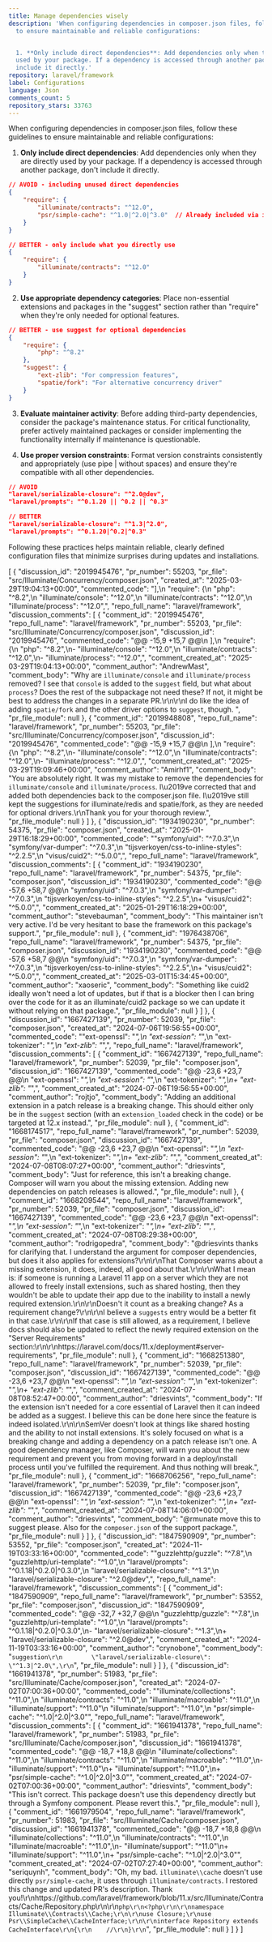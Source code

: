 ```yaml
---
title: Manage dependencies wisely
description: 'When configuring dependencies in composer.json files, follow these guidelines
  to ensure maintainable and reliable configurations:


  1. **Only include direct dependencies**: Add dependencies only when they are directly
  used by your package. If a dependency is accessed through another package, don''t
  include it directly.'
repository: laravel/framework
label: Configurations
language: Json
comments_count: 5
repository_stars: 33763
---
```


When configuring dependencies in composer.json files, follow these guidelines to ensure maintainable and reliable configurations:

1. **Only include direct dependencies**: Add dependencies only when they are directly used by your package. If a dependency is accessed through another package, don't include it directly.

```json
// AVOID - including unused direct dependencies
{
    "require": {
        "illuminate/contracts": "^12.0",
        "psr/simple-cache": "^1.0|^2.0|^3.0"  // Already included via illuminate/contracts
    }
}

// BETTER - only include what you directly use
{
    "require": {
        "illuminate/contracts": "^12.0"
    }
}
```

2. **Use appropriate dependency categories**: Place non-essential extensions and packages in the "suggest" section rather than "require" when they're only needed for optional features.

```json
// BETTER - use suggest for optional dependencies
{
    "require": {
        "php": "^8.2"
    },
    "suggest": {
        "ext-zlib": "For compression features",
        "spatie/fork": "For alternative concurrency driver"
    }
}
```

3. **Evaluate maintainer activity**: Before adding third-party dependencies, consider the package's maintenance status. For critical functionality, prefer actively maintained packages or consider implementing the functionality internally if maintenance is questionable.

4. **Use proper version constraints**: Format version constraints consistently and appropriately (use pipe | without spaces) and ensure they're compatible with all other dependencies.

```json
// AVOID
"laravel/serializable-closure": "^2.0@dev",
"laravel/prompts": "^0.1.20 || ^0.2 || ^0.3"

// BETTER
"laravel/serializable-closure": "^1.3|^2.0",
"laravel/prompts": "^0.1.20|^0.2|^0.3"
```

Following these practices helps maintain reliable, clearly defined configuration files that minimize surprises during updates and installations.


[
  {
    "discussion_id": "2019945476",
    "pr_number": 55203,
    "pr_file": "src/Illuminate/Concurrency/composer.json",
    "created_at": "2025-03-29T19:04:13+00:00",
    "commented_code": "],\n    \"require\": {\n        \"php\": \"^8.2\",\n        \"illuminate/console\": \"^12.0\",\n        \"illuminate/contracts\": \"^12.0\",\n        \"illuminate/process\": \"^12.0\",",
    "repo_full_name": "laravel/framework",
    "discussion_comments": [
      {
        "comment_id": "2019945476",
        "repo_full_name": "laravel/framework",
        "pr_number": 55203,
        "pr_file": "src/Illuminate/Concurrency/composer.json",
        "discussion_id": "2019945476",
        "commented_code": "@@ -15,9 +15,7 @@\n     ],\n     \"require\": {\n         \"php\": \"^8.2\",\n-        \"illuminate/console\": \"^12.0\",\n         \"illuminate/contracts\": \"^12.0\",\n-        \"illuminate/process\": \"^12.0\",",
        "comment_created_at": "2025-03-29T19:04:13+00:00",
        "comment_author": "AndrewMast",
        "comment_body": "Why are `illuminate/console` and `illuminate/process` removed? I see that `console` is added to the `suggest` field, but what about `process`? Does the rest of the subpackage not need these? If not, it might be best to address the changes in a separate PR.\r\n\r\nI do like the idea of adding `spatie/fork` and the other driver options to `suggest`, though. ",
        "pr_file_module": null
      },
      {
        "comment_id": "2019948808",
        "repo_full_name": "laravel/framework",
        "pr_number": 55203,
        "pr_file": "src/Illuminate/Concurrency/composer.json",
        "discussion_id": "2019945476",
        "commented_code": "@@ -15,9 +15,7 @@\n     ],\n     \"require\": {\n         \"php\": \"^8.2\",\n-        \"illuminate/console\": \"^12.0\",\n         \"illuminate/contracts\": \"^12.0\",\n-        \"illuminate/process\": \"^12.0\",",
        "comment_created_at": "2025-03-29T19:09:46+00:00",
        "comment_author": "Amirhf1",
        "comment_body": "You are absolutely right. It was my mistake to remove the dependencies for `illuminate/console` and `illuminate/process`. I\u2019ve corrected that and added both dependencies back to the composer.json file. I\u2019ve still kept the suggestions for illuminate/redis and spatie/fork, as they are needed for optional drivers.\r\nThank you for your thorough review.",
        "pr_file_module": null
      }
    ]
  },
  {
    "discussion_id": "1934190230",
    "pr_number": 54375,
    "pr_file": "composer.json",
    "created_at": "2025-01-29T16:18:29+00:00",
    "commented_code": "\"symfony/uid\": \"^7.0.3\",\n        \"symfony/var-dumper\": \"^7.0.3\",\n        \"tijsverkoyen/css-to-inline-styles\": \"^2.2.5\",\n        \"visus/cuid2\": \"^5.0.0\",",
    "repo_full_name": "laravel/framework",
    "discussion_comments": [
      {
        "comment_id": "1934190230",
        "repo_full_name": "laravel/framework",
        "pr_number": 54375,
        "pr_file": "composer.json",
        "discussion_id": "1934190230",
        "commented_code": "@@ -57,6 +58,7 @@\n         \"symfony/uid\": \"^7.0.3\",\n         \"symfony/var-dumper\": \"^7.0.3\",\n         \"tijsverkoyen/css-to-inline-styles\": \"^2.2.5\",\n+        \"visus/cuid2\": \"^5.0.0\",",
        "comment_created_at": "2025-01-29T16:18:29+00:00",
        "comment_author": "stevebauman",
        "comment_body": "This maintainer isn't very active. I'd be very hesitant to base the framework on this package's support.",
        "pr_file_module": null
      },
      {
        "comment_id": "1976438706",
        "repo_full_name": "laravel/framework",
        "pr_number": 54375,
        "pr_file": "composer.json",
        "discussion_id": "1934190230",
        "commented_code": "@@ -57,6 +58,7 @@\n         \"symfony/uid\": \"^7.0.3\",\n         \"symfony/var-dumper\": \"^7.0.3\",\n         \"tijsverkoyen/css-to-inline-styles\": \"^2.2.5\",\n+        \"visus/cuid2\": \"^5.0.0\",",
        "comment_created_at": "2025-03-01T15:34:45+00:00",
        "comment_author": "xaoseric",
        "comment_body": "Something like cuid2 ideally won't need a lot of updates, but if that is a blocker then I can bring over the code for it as an illuminate/cuid2 package so we can update it without relying on that package.",
        "pr_file_module": null
      }
    ]
  },
  {
    "discussion_id": "1667427139",
    "pr_number": 52039,
    "pr_file": "composer.json",
    "created_at": "2024-07-06T19:56:55+00:00",
    "commented_code": "\"ext-openssl\": \"*\",\n        \"ext-session\": \"*\",\n        \"ext-tokenizer\": \"*\",\n        \"ext-zlib\": \"*\",",
    "repo_full_name": "laravel/framework",
    "discussion_comments": [
      {
        "comment_id": "1667427139",
        "repo_full_name": "laravel/framework",
        "pr_number": 52039,
        "pr_file": "composer.json",
        "discussion_id": "1667427139",
        "commented_code": "@@ -23,6 +23,7 @@\n         \"ext-openssl\": \"*\",\n         \"ext-session\": \"*\",\n         \"ext-tokenizer\": \"*\",\n+        \"ext-zlib\": \"*\",",
        "comment_created_at": "2024-07-06T19:56:55+00:00",
        "comment_author": "rojtjo",
        "comment_body": "Adding an additional extension in a patch release is a breaking change. This should either only be in the `suggest` section (with an `extension_loaded` check in the code) or be targeted at 12.x instead.",
        "pr_file_module": null
      },
      {
        "comment_id": "1668174517",
        "repo_full_name": "laravel/framework",
        "pr_number": 52039,
        "pr_file": "composer.json",
        "discussion_id": "1667427139",
        "commented_code": "@@ -23,6 +23,7 @@\n         \"ext-openssl\": \"*\",\n         \"ext-session\": \"*\",\n         \"ext-tokenizer\": \"*\",\n+        \"ext-zlib\": \"*\",",
        "comment_created_at": "2024-07-08T08:07:27+00:00",
        "comment_author": "driesvints",
        "comment_body": "Just for reference, this isn't a breaking change. Composer will warn you about the missing extension. Adding new dependencies on patch releases is allowed.",
        "pr_file_module": null
      },
      {
        "comment_id": "1668209544",
        "repo_full_name": "laravel/framework",
        "pr_number": 52039,
        "pr_file": "composer.json",
        "discussion_id": "1667427139",
        "commented_code": "@@ -23,6 +23,7 @@\n         \"ext-openssl\": \"*\",\n         \"ext-session\": \"*\",\n         \"ext-tokenizer\": \"*\",\n+        \"ext-zlib\": \"*\",",
        "comment_created_at": "2024-07-08T08:29:38+00:00",
        "comment_author": "rodrigopedra",
        "comment_body": "@driesvints thanks for clarifying that. I understand the argument for composer dependencies, but does it also applies for extensions?\r\n\r\nThat Composer warns about a missing extension, it does, indeed, all good about that.\r\n\r\nWhat I mean is: if someone is running a Laravel 11 app on a server which they are not allowed to freely install extensions, such as shared hosting, then they wouldn't be able to update their app due to the inability to install a newly required extension.\r\n\r\nDoesn't it count as a breaking change? As a requirement change?\r\n\r\nI believe a `suggests` entry would be a better fit in that case.\r\n\r\nIf that case is still allowed, as a requirement, I believe docs should also be updated to reflect the newly required extension on the \"Server Requirements\" section:\r\n\r\nhttps://laravel.com/docs/11.x/deployment#server-requirements",
        "pr_file_module": null
      },
      {
        "comment_id": "1668251380",
        "repo_full_name": "laravel/framework",
        "pr_number": 52039,
        "pr_file": "composer.json",
        "discussion_id": "1667427139",
        "commented_code": "@@ -23,6 +23,7 @@\n         \"ext-openssl\": \"*\",\n         \"ext-session\": \"*\",\n         \"ext-tokenizer\": \"*\",\n+        \"ext-zlib\": \"*\",",
        "comment_created_at": "2024-07-08T08:52:47+00:00",
        "comment_author": "driesvints",
        "comment_body": "If the extension isn't needed for a core essential of Laravel then it can indeed be added as a suggest. I believe this can be done here since the feature is indeed isolated.\r\n\r\nSemVer doesn't look at things like shared hosting and the ability to not install extensions. It's solely focused on what is a breaking change and adding a dependency on a patch release isn't one. A good dependency manager, like Composer, will warn you about the new requirement and prevent you from moving forward in a deploy/install process until you've fulfilled the requirement. And thus nothing will break.",
        "pr_file_module": null
      },
      {
        "comment_id": "1668706256",
        "repo_full_name": "laravel/framework",
        "pr_number": 52039,
        "pr_file": "composer.json",
        "discussion_id": "1667427139",
        "commented_code": "@@ -23,6 +23,7 @@\n         \"ext-openssl\": \"*\",\n         \"ext-session\": \"*\",\n         \"ext-tokenizer\": \"*\",\n+        \"ext-zlib\": \"*\",",
        "comment_created_at": "2024-07-08T14:06:01+00:00",
        "comment_author": "driesvints",
        "comment_body": "@rmunate move this to suggest please. Also for the `composer.json` of the support package.",
        "pr_file_module": null
      }
    ]
  },
  {
    "discussion_id": "1847590909",
    "pr_number": 53552,
    "pr_file": "composer.json",
    "created_at": "2024-11-19T03:33:16+00:00",
    "commented_code": "\"guzzlehttp/guzzle\": \"^7.8\",\n        \"guzzlehttp/uri-template\": \"^1.0\",\n        \"laravel/prompts\": \"^0.1.18|^0.2.0|^0.3.0\",\n        \"laravel/serializable-closure\": \"^1.3\",\n        \"laravel/serializable-closure\": \"^2.0@dev\",",
    "repo_full_name": "laravel/framework",
    "discussion_comments": [
      {
        "comment_id": "1847590909",
        "repo_full_name": "laravel/framework",
        "pr_number": 53552,
        "pr_file": "composer.json",
        "discussion_id": "1847590909",
        "commented_code": "@@ -32,7 +32,7 @@\n         \"guzzlehttp/guzzle\": \"^7.8\",\n         \"guzzlehttp/uri-template\": \"^1.0\",\n         \"laravel/prompts\": \"^0.1.18|^0.2.0|^0.3.0\",\n-        \"laravel/serializable-closure\": \"^1.3\",\n+        \"laravel/serializable-closure\": \"^2.0@dev\",",
        "comment_created_at": "2024-11-19T03:33:16+00:00",
        "comment_author": "crynobone",
        "comment_body": "```suggestion\r\n        \"laravel/serializable-closure\": \"^1.3|^2.0\",\r\n```",
        "pr_file_module": null
      }
    ]
  },
  {
    "discussion_id": "1661941378",
    "pr_number": 51983,
    "pr_file": "src/Illuminate/Cache/composer.json",
    "created_at": "2024-07-02T07:00:36+00:00",
    "commented_code": "\"illuminate/collections\": \"^11.0\",\n        \"illuminate/contracts\": \"^11.0\",\n        \"illuminate/macroable\": \"^11.0\",\n        \"illuminate/support\": \"^11.0\"\n        \"illuminate/support\": \"^11.0\",\n        \"psr/simple-cache\": \"^1.0|^2.0|^3.0\"",
    "repo_full_name": "laravel/framework",
    "discussion_comments": [
      {
        "comment_id": "1661941378",
        "repo_full_name": "laravel/framework",
        "pr_number": 51983,
        "pr_file": "src/Illuminate/Cache/composer.json",
        "discussion_id": "1661941378",
        "commented_code": "@@ -18,7 +18,8 @@\n         \"illuminate/collections\": \"^11.0\",\n         \"illuminate/contracts\": \"^11.0\",\n         \"illuminate/macroable\": \"^11.0\",\n-        \"illuminate/support\": \"^11.0\"\n+        \"illuminate/support\": \"^11.0\",\n+        \"psr/simple-cache\": \"^1.0|^2.0|^3.0\"",
        "comment_created_at": "2024-07-02T07:00:36+00:00",
        "comment_author": "driesvints",
        "comment_body": "This isn't correct. This package doesn't use this dependency directly but through a Symfony component. Please revert this.",
        "pr_file_module": null
      },
      {
        "comment_id": "1661979504",
        "repo_full_name": "laravel/framework",
        "pr_number": 51983,
        "pr_file": "src/Illuminate/Cache/composer.json",
        "discussion_id": "1661941378",
        "commented_code": "@@ -18,7 +18,8 @@\n         \"illuminate/collections\": \"^11.0\",\n         \"illuminate/contracts\": \"^11.0\",\n         \"illuminate/macroable\": \"^11.0\",\n-        \"illuminate/support\": \"^11.0\"\n+        \"illuminate/support\": \"^11.0\",\n+        \"psr/simple-cache\": \"^1.0|^2.0|^3.0\"",
        "comment_created_at": "2024-07-02T07:27:40+00:00",
        "comment_author": "seriquynh",
        "comment_body": "Oh, my bad. `illuminate\\cache` doesn't use directly `psr/simple-cache`, it uses through `illuminate/contracts`. I restored this change and updated PR's description. Thank you!\r\nhttps://github.com/laravel/framework/blob/11.x/src/Illuminate/Contracts/Cache/Repository.php\r\n\r\n```php\r\n<?php\r\n\r\nnamespace Illuminate\\Contracts\\Cache;\r\n\r\nuse Closure;\r\nuse Psr\\SimpleCache\\CacheInterface;\r\n\r\ninterface Repository extends CacheInterface\r\n{\r\n    //\r\n}\r\n```",
        "pr_file_module": null
      }
    ]
  }
]
